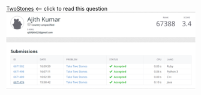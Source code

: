 [TwoStones](https://open.kattis.com/problems/twostones) <-- click to read this question
![TwoStones](/two_stones.png)
